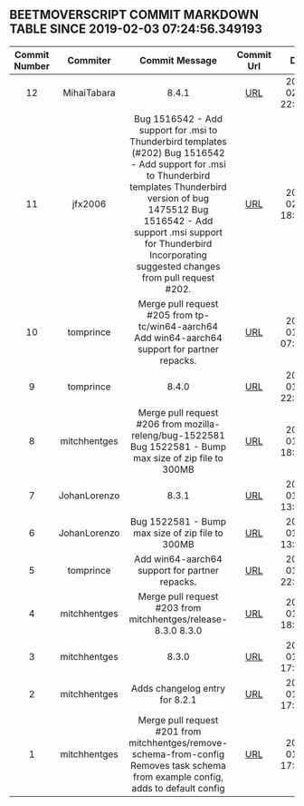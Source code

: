 ## BEETMOVERSCRIPT COMMIT MARKDOWN TABLE SINCE 2019-02-03 07:24:56.349193

| Commit Number | Commiter | Commit Message | Commit Url | Date | 
|:---:|:----:|:----------------------------------:|:------:|:----:| 
|12|MihaiTabara|8.4.1|[URL](https://github.com/mozilla-releng/beetmoverscript/commit/b26a8dcb800dcf85c7a6c6583ba88307822f1c7e)|2019-02-04 22:07:07
|11|jfx2006|Bug 1516542 - Add support for .msi to Thunderbird templates (#202)    Bug 1516542 - Add support for .msi to Thunderbird templates    Thunderbird version of bug 1475512      Bug 1516542 - Add support .msi support for Thunderbird    Incorporating suggested changes from pull request #202.|[URL](https://github.com/mozilla-releng/beetmoverscript/commit/a10494cbde3cc5509a83d15ec4ff0811d5958c4f)|2019-02-04 18:04:01
|10|tomprince|Merge pull request #205 from tp-tc/win64-aarch64  Add win64-aarch64 support for partner repacks.|[URL](https://github.com/mozilla-releng/beetmoverscript/commit/c1e20a9a233f2095f967875f741ced491bef0528)|2019-01-28 07:00:43
|9|tomprince|8.4.0|[URL](https://github.com/mozilla-releng/beetmoverscript/commit/730ebae416b6614ff07d275957d0ddcebc72bf1f)|2019-01-25 22:13:56
|8|mitchhentges|Merge pull request #206 from mozilla-releng/bug-1522581  Bug 1522581 - Bump max size of zip file to 300MB|[URL](https://github.com/mozilla-releng/beetmoverscript/commit/f55ca9aef7ab6a4e1e5d5c246beff1085d201fe0)|2019-01-25 18:29:36
|7|JohanLorenzo|8.3.1|[URL](https://github.com/mozilla-releng/beetmoverscript/commit/b74438929aaa119dd6ca3def99cadfb39d6a4559)|2019-01-25 13:25:55
|6|JohanLorenzo|Bug 1522581 - Bump max size of zip file to 300MB|[URL](https://github.com/mozilla-releng/beetmoverscript/commit/002b073054a74e3f7dd2fcf0faf282e50ab4a942)|2019-01-25 13:11:21
|5|tomprince|Add win64-aarch64 support for partner repacks.|[URL](https://github.com/mozilla-releng/beetmoverscript/commit/ded178f26baf867111369382f91cd5a78e9c261e)|2019-01-22 22:30:00
|4|mitchhentges|Merge pull request #203 from mitchhentges/release-8.3.0  8.3.0|[URL](https://github.com/mozilla-releng/beetmoverscript/commit/7ee86337210f78bea022243da1c84253c65a1e94)|2019-01-03 18:30:51
|3|mitchhentges|8.3.0|[URL](https://github.com/mozilla-releng/beetmoverscript/commit/11be66989b2fe50e9fe2c7e7337c5abdf05a0ff1)|2019-01-03 17:06:41
|2|mitchhentges|Adds changelog entry for 8.2.1|[URL](https://github.com/mozilla-releng/beetmoverscript/commit/9424a33ecc5a6abbe4f9d1cca84e0bac3c686415)|2019-01-03 17:06:18
|1|mitchhentges|Merge pull request #201 from mitchhentges/remove-schema-from-config  Removes task schema from example config, adds to default config|[URL](https://github.com/mozilla-releng/beetmoverscript/commit/21a801a934b714316ea475b3cc312048ba9cdc2b)|2019-01-02 17:11:16


